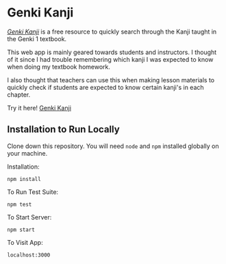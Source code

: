 # Genki Kanji

[_Genki Kanji_][1] is a free resource to quickly search through the Kanji taught in the Genki 1 textbook.

This web app is mainly geared towards students and instructors. I thought of it since I had trouble remembering which kanji I was expected to know when doing my textbook homework.

I also thought that teachers can use this when making lesson materials to quickly check if students are expected to know certain kanji's in each chapter.

Try it here! [Genki Kanji][1]

## Installation to Run Locally

Clone down this repository. You will need `node` and `npm` installed globally on your machine.  

Installation:

`npm install`  

To Run Test Suite:  

`npm test`  

To Start Server:

`npm start`  

To Visit App:

`localhost:3000`  


[1]: http://placeholder